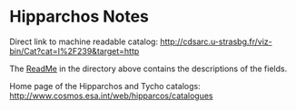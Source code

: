 # Hipparchos Notes

Direct link to machine readable catalog: <http://cdsarc.u-strasbg.fr/viz-bin/Cat?cat=I%2F239&target=http>

The [ReadMe](http://cdsarc.u-strasbg.fr/vizier/ftp/cats/I/239/ReadMe) in the directory above contains the descriptions of the fields.

Home page of the Hipparchos and Tycho catalogs: <http://www.cosmos.esa.int/web/hipparcos/catalogues>



